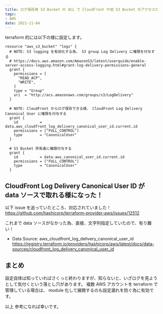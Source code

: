 ```yaml
---
title: ログ保存用 S3 Bucket の ACL で CloudFront や他 S3 Bucket のアクセスログを保存する
tags:
- AWS
date: 2021-11-04
---
```


terraform 的には以下の様に設定します。

```
resource "aws_s3_bucket" "logs" {
  # NOTE: S3 logging を有効化する為、 S3 group Log Delivery に権限を付与する
  # https://docs.aws.amazon.com/AmazonS3/latest/userguide/enable-server-access-logging.html#grant-log-delivery-permissions-general
  grant {
    permissions = [
      "READ_ACP",
      "WRITE",
    ]
    type = "Group"
    uri  = "http://acs.amazonaws.com/groups/s3/LogDelivery"
  }

  # NOTE: CloudFront からログ保存できる様、 CloudFront Log Delivery Canonical User に権限を付与する
  grant {
    id          = data.aws_cloudfront_log_delivery_canonical_user_id.current.id
    permissions = ["FULL_CONTROL"]
    type        = "CanonicalUser"
  }

  # S3 Bucket 所有者に権限付与する
  grant {
    id          = data.aws_canonical_user_id.current.id
    permissions = ["FULL_CONTROL"]
    type        = "CanonicalUser"
  }
```


## CloudFront Log Delivery Canonical User ID が data ソースで取れる様になった！

以下 issue を追っていたところ、対応されていました！
https://github.com/hashicorp/terraform-provider-aws/issues/12512

これまで data ソースがなかった為、直接、文字列指定していたので、有り難い！

* Data Source: aws_cloudfront_log_delivery_canonical_user_id
  https://registry.terraform.io/providers/hashicorp/aws/latest/docs/data-sources/cloudfront_log_delivery_canonical_user_id

## まとめ

設定自体は知っていればさくっと終わりますが、知らないと、いざログを見ようとして気付くという落とし穴があります。
複数 AWS アカウントを terraform で管理している場合は、 module 化して展開するのも設定漏れを防ぐ為に有効です。

以上
参考になれば幸いです。

